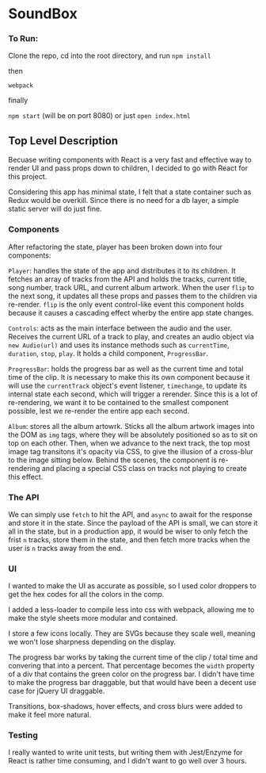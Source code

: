 # SoundBox

### To Run:

Clone the repo, cd into the root directory, and run `npm install`

then

`webpack`

finally

`npm start` (will be on port 8080) or just `open index.html`


## Top Level Description

Becuase writing components with React is a very fast and effective way to render UI and pass props down to children, I decided to go with React for this project.

Considering this app has minimal state, I felt that a state container such as Redux would be overkill. Since there is no need for a db layer, a simple static server will do just fine. 

### Components

After refactoring the state, player has been broken down into four components:

`Player`: handles the state of the app and distributes it to its children. It fetches an array of tracks from the API and holds the tracks, current title, song number, track URL, and current album artwork. When the user `flip` to the next song, it updates all these props and passes them to the children via re-render. `flip` is the only event control-like event this component holds because it causes a cascading effect wherby the entire app state changes.

`Controls`: acts as the main interface between the audio and the user. Receives the current URL of a track to play, and creates an audio object via `new Audio(url)` and uses its instance methods such as `currentTime`, `duration`, `stop`, `play`. It holds a child component, `ProgressBar`. 

`ProgressBar`: holds the progress bar as well as the current time and total time of the clip. It is necessary to make this its own component because it will use the `currentTrack` object's event listener, `timechange`, to update its internal state each second, which will trigger a rerender. Since this is a lot of re-rendering, we want it to be contained to the smallest component possible, lest we re-render the entire app each second. 

`Album`: stores all the album artowrk. Sticks all the album artwork images into the DOM as `img` tags, where they will be absolutely positioned so as to sit on top on each other. Then, when we advance to the next track, the top most image tag transitons it's opacity via CSS, to give the illusion of a cross-blur to the image sitting below. Behind the scenes, the component is re-rendering and placing a special CSS class on tracks not playing to create this effect.

### The API
We can simply use `fetch` to hit the API, and `async` to await for the response and store it in the state. Since the payload of the API is small, we can store it all in the state, but in a production app, it would be wiser to only fetch the frist `n` tracks, store them in the state, and then fetch more tracks when the user is `n` tracks away from the end. 

### UI

I wanted to make the UI as accurate as possible, so I used color droppers to get the hex codes for all the colors in the comp. 

I added a less-loader to compile less into css with webpack, allowing me to make the style sheets more modular and contained. 

I store a few icons locally. They are SVGs because they scale well, meaning we won't lose sharpness depending on the display.

The progress bar works by taking the current time of the clip / total time and convering that into a percent. That percentage becomes the `width` property of a div that contains the green color on the progress bar. I didn't have time to make the progress bar draggable, but that would have been a decent use case for jQuery UI draggable. 

Transitions, box-shadows, hover effects, and cross blurs were added to make it feel more natural.


### Testing

I really wanted to write unit tests, but writing them with Jest/Enzyme for React is rather time consuming, and I didn't want to go well over 3 hours. 

